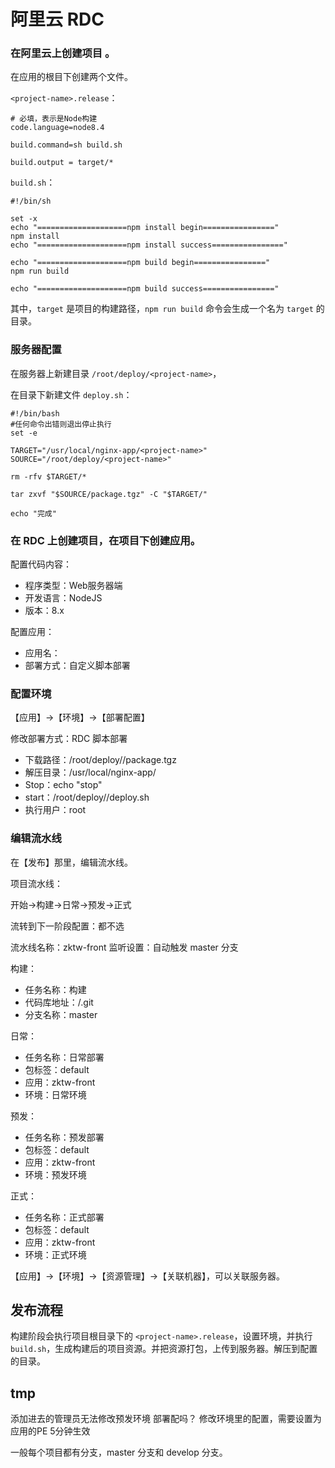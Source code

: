 # 阿里云 RDC

### 在阿里云上创建项目 <project-name>。

在应用的根目下创建两个文件。

`<project-name>.release`：

```
# 必填，表示是Node构建
code.language=node8.4

build.command=sh build.sh

build.output = target/*
```

`build.sh`：

```
#!/bin/sh

set -x
echo "====================npm install begin================"
npm install
echo "====================npm install success================"

echo "====================npm build begin================"
npm run build

echo "====================npm build success================"
```

其中，`target` 是项目的构建路径，`npm run build` 命令会生成一个名为 `target` 的目录。

### 服务器配置

在服务器上新建目录 `/root/deploy/<project-name>`，

在目录下新建文件 `deploy.sh`：

```
#!/bin/bash
#任何命令出错则退出停止执行
set -e

TARGET="/usr/local/nginx-app/<project-name>"
SOURCE="/root/deploy/<project-name>"

rm -rfv $TARGET/*

tar zxvf "$SOURCE/package.tgz" -C "$TARGET/"

echo "完成"
```

### 在 RDC 上创建项目，在项目下创建应用。

配置代码内容：

* 程序类型：Web服务器端
* 开发语言：NodeJS
* 版本：8.x

配置应用：

* 应用名：<project-name>
* 部署方式：自定义脚本部署

### 配置环境

【应用】->【环境】->【部署配置】

修改部署方式：RDC 脚本部署

* 下载路径：/root/deploy/<project-name>/package.tgz
* 解压目录：/usr/local/nginx-app/
* Stop：echo "stop"
* start：/root/deploy/<project-name>/deploy.sh
* 执行用户：root


### 编辑流水线

在【发布】那里，编辑流水线。

项目流水线：

开始->构建->日常->预发->正式

流转到下一阶段配置：都不选

流水线名称：zktw-front
监听设置：自动触发
master 分支

构建：

* 任务名称：构建
* 代码库地址：<username>/<project-name>.git
* 分支名称：master

日常：

* 任务名称：日常部署
* 包标签：default
* 应用：zktw-front
* 环境：日常环境

预发：

* 任务名称：预发部署
* 包标签：default
* 应用：zktw-front
* 环境：预发环境

正式：

* 任务名称：正式部署
* 包标签：default
* 应用：zktw-front
* 环境：正式环境

【应用】->【环境】->【资源管理】->【关联机器】，可以关联服务器。

## 发布流程

构建阶段会执行项目根目录下的 `<project-name>.release`，设置环境，并执行 `build.sh`，生成构建后的项目资源。并把资源打包，上传到服务器。解压到配置的目录。

## tmp

添加进去的管理员无法修改预发环境  部署配吗？
修改环境里的配置，需要设置为应用的PE
5分钟生效

一般每个项目都有分支，master 分支和 develop 分支。